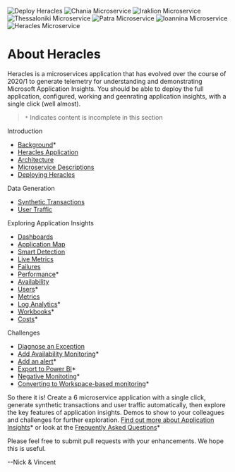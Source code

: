 ![Deploy Heracles](https://github.com/nikkh/heracles-ai/workflows/Deploy%20Heracles/badge.svg) ![Chania Microservice](https://github.com/nikkh/heracles-ai/workflows/Chania%20Microservice/badge.svg) ![Iraklion Microservice](https://github.com/nikkh/heracles-ai/workflows/Iraklion%20Microservice/badge.svg) ![Thessaloniki Microservice](https://github.com/nikkh/heracles-ai/workflows/Thessaloniki%20Microservice/badge.svg) ![Patra Microservice](https://github.com/nikkh/heracles-ai/workflows/Patra%20Microservice/badge.svg) ![Ioannina Microservice](https://github.com/nikkh/heracles-ai/workflows/Ioannina%20Microservice/badge.svg) ![Heracles Microservice](https://github.com/nikkh/heracles-ai/workflows/Heracles%20Microservice/badge.svg)


# About Heracles

Heracles is a microservices application that has evolved over the course of 2020/1 to generate telemetry for understanding and demonstrating Microsoft Application Insights. You should be able to deploy the full application, configured, working and geenrating application insights, with a single click (well almost).

> `*` Indicates content is incomplete in this section

Introduction
- [Background](docs/intro/background.md)*
- [Heracles Application](docs/intro/heracles-application.md)
- [Architecture](docs/intro/heracles-architecture.md)
- [Microservice Descriptions](docs/intro/microservice-descriptions.md)
- [Deploying Heracles](docs/intro/deploying-heracles.md)

Data Generation
- [Synthetic Transactions](docs/gen/synthetic-transactions.md)
- [User Traffic](docs/gen/user-traffic.md)

Exploring Application Insights
- [Dashboards](docs/demo/ai-dashboards.md)
- [Application Map](docs/demo/ai-application-map.md)
- [Smart Detection](docs/demo/ai-smart-detection.md)
- [Live Metrics](docs/demo/ai-live-metrics.md)
- [Failures](docs/demo/ai-failures.md)
- [Performance](docs/demo/ai-performance.md)*
- [Availability](docs/demo/ai-availability.md)
- [Users](docs/demo/ai-users.md)*
- [Metrics](docs/demo/ai-metrics.md)
- [Log Analytics](docs/demo/ai-log-analytics.md)*
- [Workbooks](docs/demo/ai-workbooks.md)*
- [Costs](docs/demo/ai-costs.md)*

Challenges
- [Diagnose an Exception](docs/challenges/diagnose-exception.md)
- [Add Availability Monitoring](docs/challenges/availability-monitoring.md)*
- [Add an alert](docs/challenges/add-alert.md)*
- [Export to Power BI](docs/challenges/export-powerbi.md)*
- [Negative Monitoting](docs/challenges/negative-monitoring.md)*
- [Converting to Workspace-based monitoring](docs/challenges/workspace-based.md)*

So there it is!  Create a 6 microservice application with a single click, generate synthetic transactions and user traffic automatically, then explore the key features of application insights.  Demos to show to your colleagues and challenges for further exploration.  [Find out more about Application Insights](docs/find-out-more.md)* or look at the [Frequently Asked Questions](docs/faq.md)*

Please feel free to submit pull requests with your enhancements. We hope this is useful.

--Nick & Vincent
